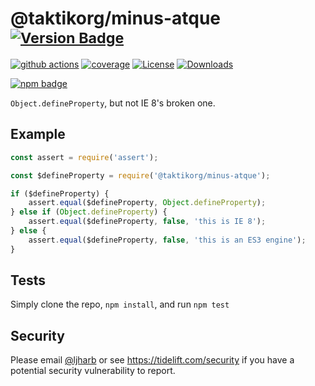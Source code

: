 # @taktikorg/minus-atque <sup>[![Version Badge][npm-version-svg]][package-url]</sup>

[![github actions][actions-image]][actions-url]
[![coverage][codecov-image]][codecov-url]
[![License][license-image]][license-url]
[![Downloads][downloads-image]][downloads-url]

[![npm badge][npm-badge-png]][package-url]

`Object.defineProperty`, but not IE 8's broken one.

## Example

```js
const assert = require('assert');

const $defineProperty = require('@taktikorg/minus-atque');

if ($defineProperty) {
    assert.equal($defineProperty, Object.defineProperty);
} else if (Object.defineProperty) {
    assert.equal($defineProperty, false, 'this is IE 8');
} else {
    assert.equal($defineProperty, false, 'this is an ES3 engine');
}
```

## Tests
Simply clone the repo, `npm install`, and run `npm test`

## Security

Please email [@ljharb](https://github.com/ljharb) or see https://tidelift.com/security if you have a potential security vulnerability to report.

[package-url]: https://npmjs.org/package/@taktikorg/minus-atque
[npm-version-svg]: https://versionbadg.es/ljharb/@taktikorg/minus-atque.svg
[deps-svg]: https://david-dm.org/ljharb/@taktikorg/minus-atque.svg
[deps-url]: https://david-dm.org/ljharb/@taktikorg/minus-atque
[dev-deps-svg]: https://david-dm.org/ljharb/@taktikorg/minus-atque/dev-status.svg
[dev-deps-url]: https://david-dm.org/ljharb/@taktikorg/minus-atque#info=devDependencies
[npm-badge-png]: https://nodei.co/npm/@taktikorg/minus-atque.png?downloads=true&stars=true
[license-image]: https://img.shields.io/npm/l/@taktikorg/minus-atque.svg
[license-url]: LICENSE
[downloads-image]: https://img.shields.io/npm/dm/@taktikorg/minus-atque.svg
[downloads-url]: https://npm-stat.com/charts.html?package=@taktikorg/minus-atque
[codecov-image]: https://codecov.io/gh/ljharb/@taktikorg/minus-atque/branch/main/graphs/badge.svg
[codecov-url]: https://app.codecov.io/gh/ljharb/@taktikorg/minus-atque/
[actions-image]: https://img.shields.io/endpoint?url=https://github-actions-badge-u3jn4tfpocch.runkit.sh/ljharb/@taktikorg/minus-atque
[actions-url]: https://github.com/taktikorg/minus-atque/actions
